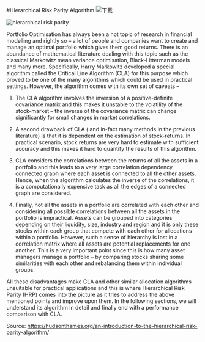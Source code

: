 #Hierarchical Risk Parity Algorithm
![下載](https://user-images.githubusercontent.com/70860455/186007373-a537ca42-ab49-4479-8ca1-4ca9a708dda3.png)

![hierarchical risk parity](https://user-images.githubusercontent.com/70860455/186007203-6d8c8fdf-d982-4dbf-b620-e6381b6f56bd.JPG)

Portfolio Optimisation has always been a hot topic of research in financial modelling and rightly so – a lot of people and companies want to create and manage an optimal portfolio which gives them good returns. There is an abundance of mathematical literature dealing with this topic such as the classical Markowitz mean variance optimisation, Black-Litterman models and many more. Specifically, Harry Markowitz developed a special algorithm called the Critical Line Algorithm (CLA) for this purpose which proved to be one of the many algorithms which could be used in practical settings. However, the algorithm comes with its own set of caveats – 

1. The CLA algorithm involves the inversion of a positive-definite covariance matrix and this makes it unstable to the volatility of the stock-market – the inverse of the covariance matrix can change significantly for small changes in market correlations.

2. A second drawback of CLA ( and in-fact many methods in the previous literature) is that it is dependent on the estimation of stock-returns. In practical scenario, stock returns are very hard to estimate with sufficient accuracy and this makes it hard to quantify the results of this algorithm.

3. CLA considers the correlations between the returns of all the assets in a portfolio and this leads to a very large correlation dependency connected graph where each asset is connected to all the other assets. Hence, when the algorithm calculates the inverse of the correlations, it is a computationally expensive task as all the edges of a connected graph are considered.

4. Finally, not all the assets in a portfolio are correlated with each other and considering all possible correlations between all the assets in the portfolio is impractical. Assets can be grouped into categories depending on their liquidity, size, industry and region and it is only these stocks within each group that compete with each other for allocations within a portfolio. However, such a sense of hierarchy is lost in a correlation matrix where all assets are potential replacements for one another. This is a very important point since this is how many asset managers manage a portfolio – by comparing stocks sharing some similarities with each other and rebalancing them within individual groups.

All these disadvantages make CLA and other similar allocation algorithms unsuitable for practical applications and this is where Hierarchical Risk Parity (HRP) comes into the picture as it tries to address the above mentioned points and improve upon them. In the following sections, we will understand its algorithm in detail and finally end with a performance comparison with CLA.

Source: https://hudsonthames.org/an-introduction-to-the-hierarchical-risk-parity-algorithm/
